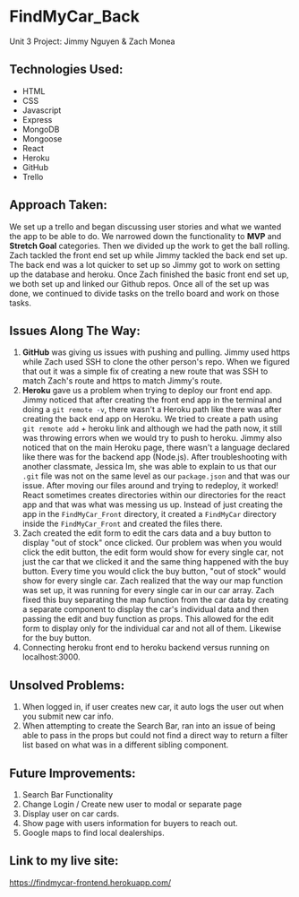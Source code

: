 # FindMyCar_Back
Unit 3 Project: Jimmy Nguyen &amp; Zach Monea

Technologies Used:
------------------
* HTML
* CSS
* Javascript
* Express
* MongoDB
* Mongoose
* React
* Heroku
* GitHub
* Trello

Approach Taken:
---------------
We set up a trello and began discussing user stories and what we wanted the app to be able to do. We narrowed down the functionality to **MVP** and **Stretch Goal** categories. Then we divided up the work to get the ball rolling. Zach tackled the front end set up while Jimmy tackled the back end set up. The back end was a lot quicker to set up so Jimmy got to work on setting up the database and heroku. Once Zach finished the basic front end set up, we both set up and linked our Github repos. Once all of the set up was done, we continued to divide tasks on the trello board and work on those tasks.

Issues Along The Way:
---------------------
1. **GitHub** was giving us issues with pushing and pulling. Jimmy used https while Zach used SSH to clone the other person's repo. When we figured that out it was a simple fix of creating a new route that was SSH to match Zach's route and https to match Jimmy's route.
2. **Heroku** gave us a problem when trying to deploy our front end app. Jimmy noticed that after creating the front end app in the terminal and doing a `git remote -v`, there wasn't a Heroku path like there was after creating the back end app on Heroku. We tried to create a path using `git remote add` + heroku link and although we had the path now, it still was throwing errors when we would try to push to heroku. Jimmy also noticed that on the main Heroku page, there wasn't a language declared like there was for the backend app (Node.js). After troubleshooting with another classmate, Jessica Im, she was able to explain to  us that our `.git` file was not on the same level as our `package.json` and that was our issue. After moving our files around and trying to redeploy, it worked! React sometimes creates directories within our directories for the react app and that was what was messing us up. Instead of just creating the app in the `FindMyCar_Front` directory, it created a `FindMyCar` directory inside the `FindMyCar_Front` and created the files there.
3. Zach created the edit form to edit the cars data and a buy button to display "out of stock" once clicked. Our problem was when you would click the edit button, the edit form would show for every single car, not just the car that we clicked it and the same thing happened with the buy button. Every time you would click the buy button, "out of stock" would show for every single car. Zach realized that the way our map function was set up, it was running for every single car in our car array. Zach fixed this buy separating the map function from the car data by creating a separate component to display the car's individual data and then passing the edit and buy function as props. This allowed for the edit form to display only for the individual car and not all of them. Likewise for the buy button.
4. Connecting heroku front end to heroku backend versus running on localhost:3000.

Unsolved Problems:
------------------
1. When logged in, if user creates new car, it auto logs the user out when you submit new car info.
2. When attempting to create the Search Bar,  ran into an issue of being able to pass in the props but could not find a direct way to return a filter list based on what was in a different sibling component.


Future Improvements:
-------------------
1. Search Bar Functionality
2. Change Login / Create new user to modal or separate page
3. Display user on car cards.
4. Show page with users information for buyers to reach out.
5. Google maps to find local dealerships.

Link to my live site:
---------------------
https://findmycar-frontend.herokuapp.com/
